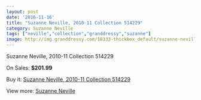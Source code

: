 ```yaml
---
layout: post
date: '2016-11-16'
title: "Suzanne Neville, 2010-11 Collection 514229"
category: Suzanne Neville
tags: ["neville","collection","granddressy","suzanne"]
image: http://img.granddressy.com/18333-thickbox_default/suzanne-neville-2010-11-collection-514229.jpg
---
```

Suzanne Neville, 2010-11 Collection 514229

On Sales: **$201.99**
<a href="https://www.granddressy.com/en/suzanne-neville/17316-suzanne-neville-2010-11-collection-514229.html"><amp-img layout="responsive" width="600" height="600" src="//img.granddressy.com/18333-thickbox_default/suzanne-neville-2010-11-collection-514229.jpg" alt="Suzanne Neville, 2010-11 Collection 514229 0" /></a>

Buy it: [Suzanne Neville, 2010-11 Collection 514229](https://www.granddressy.com/en/suzanne-neville/17316-suzanne-neville-2010-11-collection-514229.html "Suzanne Neville, 2010-11 Collection 514229")

View more: [Suzanne Neville](https://www.granddressy.com/en/129-suzanne-neville "Suzanne Neville")
